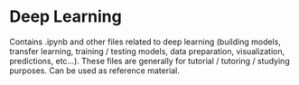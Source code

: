 # Deep Learning
Contains .ipynb and other files related to deep learning (building models, transfer learning, training / testing models, data preparation, visualization, predictions, etc...).
These files are generally for tutorial / tutoring / studying purposes.
Can be used as reference material.
